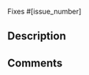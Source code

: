 <!--
Check the Rancher docs issues to see if there is an existing issue for this pull request. If there is, enter the issue number below.
-->

Fixes #[issue_number]

<!-- Reminder
Verify if changes pertain to other versions of Rancher. If they do, finalize the edits on one version of the page, then apply the edits to the other versions.

If the pull request is dependent on an upcoming release, make sure to target the release branch instead of `main`.
-->

## Description

<!--
- What is the goal of this pull request? 
- What did you change? 
- Are there any other pull requests, tickets, or issues associated with this pull request?
-->

## Comments

<!--
Any additional notes a reviewer should know before we review.
-->